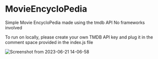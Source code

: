 # MovieEncycloPedia

Simple Movie EncycloPedia made using the tmdb API
No frameworks involved

To run on locally, please create your own TMDB API key and plug it in the comment space provided in the index.js file

![Screenshot from 2023-06-21 14-06-58](https://github.com/Cioraz/MovieEncycloPedia/assets/76161837/fbb92f20-5eac-450e-9687-991171feb576)


